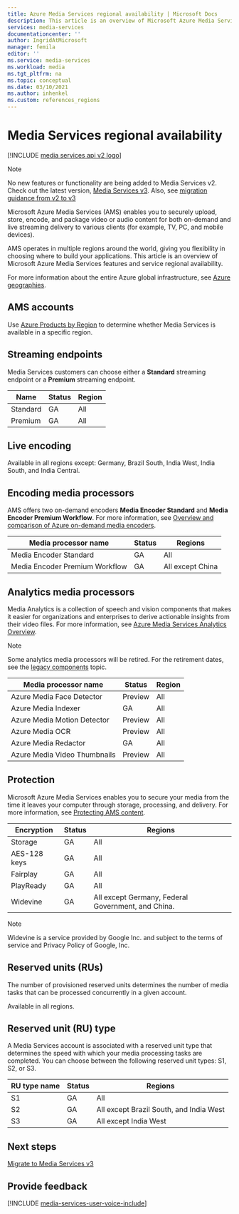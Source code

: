 ```yaml
---
title: Azure Media Services regional availability | Microsoft Docs
description: This article is an overview of Microsoft Azure Media Services features and service regional availability.
services: media-services
documentationcenter: ''
author: IngridAtMicrosoft
manager: femila
editor: ''
ms.service: media-services
ms.workload: media
ms.tgt_pltfrm: na
ms.topic: conceptual
ms.date: 03/10/2021
ms.author: inhenkel
ms.custom: references_regions
---
```


# Media Services regional availability

[!INCLUDE [media services api v2 logo](./includes/v2-hr.md)]

> [!NOTE]
> No new features or functionality are being added to Media Services v2. Check out the latest version, [Media Services v3](../latest/media-services-overview.md). Also, see [migration guidance from v2 to v3](../latest/migrate-v-2-v-3-migration-introduction.md)

Microsoft Azure Media Services (AMS) enables you to securely upload, store, encode, and package video or audio content for both on-demand and live streaming delivery to various clients (for example, TV, PC, and mobile devices).

AMS operates in multiple regions around the world, giving you flexibility in choosing where to build your applications. This article is an overview of Microsoft Azure Media Services features and service regional availability.

For more information about the entire Azure global infrastructure, see [Azure geographies](https://azure.microsoft.com/global-infrastructure/geographies/).

## AMS accounts

Use [Azure Products by Region](https://azure.microsoft.com/global-infrastructure/services/?products=media-services&regions=all) to determine whether Media Services is available in a specific region.

## Streaming endpoints

Media Services customers can choose either a **Standard** streaming endpoint or a **Premium** streaming endpoint.

|Name|Status|Region
|---|---|---|
|Standard|GA|All|
|Premium|GA|All|

## Live encoding

Available in all regions except: Germany, Brazil South, India West, India South, and India Central.

## Encoding media processors

AMS offers two on-demand encoders **Media Encoder Standard** and **Media Encoder Premium Workflow**. For more information, see [Overview and comparison of Azure on-demand media encoders](media-services-encode-asset.md).

|Media processor name|Status|Regions
|---|---|---|
|Media Encoder Standard|GA|All|
|Media Encoder Premium Workflow|GA|All except China|

## Analytics media processors

Media Analytics is a collection of speech and vision components that makes it easier for organizations and enterprises to derive actionable insights from their video files. For more information, see [Azure Media Services Analytics Overview](./legacy-components.md).

> [!NOTE]
> Some analytics media processors will be retired. For the retirement dates, see the [legacy components](legacy-components.md) topic.

|Media processor name|Status|Region
|---|---|---|
|Azure Media Face Detector|Preview|All|
|Azure Media Indexer|GA|All|
|Azure Media Motion Detector|Preview|All|
|Azure Media OCR|Preview|All|
|Azure Media Redactor|GA|All|
|Azure Media Video Thumbnails|Preview|All|

## Protection

Microsoft Azure Media Services enables you to secure your media from the time it leaves your computer through storage, processing, and delivery. For more information, see [Protecting AMS content](media-services-content-protection-overview.md).

|Encryption|Status|Regions|
|---|---|---| 
|Storage|GA|All|
|AES-128 keys|GA|All|
|Fairplay|GA|All|
|PlayReady|GA|All|
|Widevine|GA|All except Germany, Federal Government, and China.

> [!NOTE]
> Widevine is a service provided by Google Inc. and subject to the terms of service and Privacy Policy of Google, Inc.

## Reserved units (RUs)

The number of provisioned reserved units determines the number of media tasks that can be processed concurrently in a given account.

Available in all regions.

## Reserved unit (RU) type

A Media Services account is associated with a reserved unit type that determines the speed with which your media processing tasks are completed. You can choose between the following reserved unit types: S1, S2, or S3.

|RU type name|Status|Regions
|---|---|---|
|S1|GA|All|
|S2|GA|All except Brazil South, and India West|
|S3|GA|All except India West|

## Next steps

[Migrate to Media Services v3](../latest/media-services-overview.md)

## Provide feedback

[!INCLUDE [media-services-user-voice-include](../../../includes/media-services-user-voice-include.md)]
